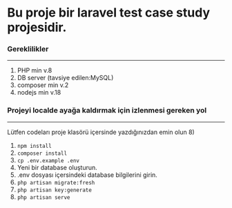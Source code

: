 <h1>Bu proje bir laravel test case study projesidir.</h1>

<h3>Gereklilikler</h3>
<hr>
<ol>
<li>PHP min v.8</li>
<li>DB server (tavsiye edilen:MySQL)</li>
<li>composer min v.2</li>
<li>nodejs min v.18</li>
</ol>

<h3>Projeyi localde ayağa kaldırmak için izlenmesi gereken yol</h3>
<hr>
<p>Lütfen codeları proje klasörü içersinde yazdığınızdan emin olun 8)</p>
<ol>
<li><code>npm install</code></li>
<li><code>composer install</code></li>
<li><code>cp .env.example .env</code></li>
<li>Yeni bir database oluşturun.</li>
<li>.env dosyası içersindeki database bilgilerini girin.</li>
<li><code>php artisan migrate:fresh</code></li>
<li><code>php artisan key:generate</code></li>
<li><code>php artisan serve</code></li>
</ol>
